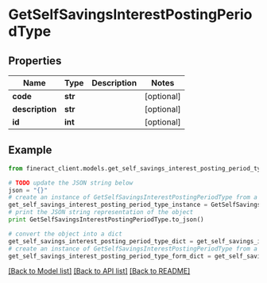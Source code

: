 # GetSelfSavingsInterestPostingPeriodType


## Properties

Name | Type | Description | Notes
------------ | ------------- | ------------- | -------------
**code** | **str** |  | [optional] 
**description** | **str** |  | [optional] 
**id** | **int** |  | [optional] 

## Example

```python
from fineract_client.models.get_self_savings_interest_posting_period_type import GetSelfSavingsInterestPostingPeriodType

# TODO update the JSON string below
json = "{}"
# create an instance of GetSelfSavingsInterestPostingPeriodType from a JSON string
get_self_savings_interest_posting_period_type_instance = GetSelfSavingsInterestPostingPeriodType.from_json(json)
# print the JSON string representation of the object
print GetSelfSavingsInterestPostingPeriodType.to_json()

# convert the object into a dict
get_self_savings_interest_posting_period_type_dict = get_self_savings_interest_posting_period_type_instance.to_dict()
# create an instance of GetSelfSavingsInterestPostingPeriodType from a dict
get_self_savings_interest_posting_period_type_form_dict = get_self_savings_interest_posting_period_type.from_dict(get_self_savings_interest_posting_period_type_dict)
```
[[Back to Model list]](../README.md#documentation-for-models) [[Back to API list]](../README.md#documentation-for-api-endpoints) [[Back to README]](../README.md)


